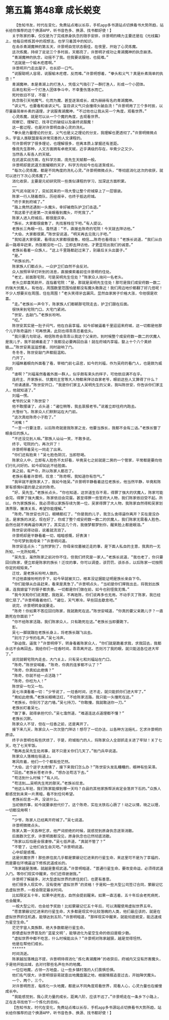 # 第五篇 第48章 成长蜕变
        【告知书友，时代在变化，免费站点难以长存，手机app多书源站点切换看书大势所趋，站长给你推荐的这个换源APP，听书音色多、换源、找书都好使！】
       关于陈家的事，仅仅是为了完成原身执念的随手安排，许景明的精力主要还是在《光线篇》上，他每日修炼其中的观想法，也学习着其中的知识。
       在击杀青湖魔神的第五天，许景明自觉状态极佳，在夜里，开始了心灵炼魔。
       这次炼魔，持续了足足三个多时辰，天都亮了，许景明才成功让青湖魔神的执念崩溃。
       “青湖魔神的执念，动摇不了我。但我要说服他，也挺难。”
       “这就是一个榆木疙瘩啊。”
       许景明开门走出屋子，也长舒一口气。
       “说服聪明人容易，说服榆木疙瘩，反而难。”许景明想着，“拳头和义气？真是朴素简单的执念！”
       青湖魔神，本是青湖上的打渔人，凭借义气吸引了一群打渔人，形成一个小团体。
       后来在和另一个打渔人团体争斗中，不幸重伤落水而亡。
       死时依旧不甘，不服！
       执念吸引天地魔气，化而为魔，甚至逐渐成长，成为赫赫有名的青湖魔神。
       “讲义气，也要看和谁讲义气。盲目讲义气只会撞得头破血流！”许景明用了三个多时辰，以尽量最简单朴素的道理，才说服青湖魔神，“不过他也让我从另一个角度，观看世界。”
       心灵炼魔，就是可以从一个个魔的角度，去观看世界。
       观察它、理解它、找寻它的破绽以及最终说服魔！
       这一套过程，也是对许景明自身心灵的洗礼。
       “拳头是力量理论的分支，义气也是义之理论的分支，我理解也更透彻了。”许景明微微点头，宇宙人类联盟是有非常完善的人文课程的。
       可许景明学了很多理论，也理解很多，但离本质上掌握还有差距。
       像庞先生那种，人文方面拥有卓绝天赋，近乎满级的存在，毕竟少之又少。
       当然各人有各人的天赋。
       在武道实战方面，在科学方面，庞先生天赋都一般。
       许景明却是武道方面耀眼的天才，科学方向如今也在逐渐成长。
       “每次心灵炼魔，都是不同角度的洗礼心灵。”许景明微微点头，“等彻底消化这次的收获，就可以进行下次心灵炼魔了。”
       消化收获，主要是元初研究院一些类似课程的学习，加深这方面积累。
       ……
       天气说冷就冷了，突如其来的一场大雪让整个府城穿上了一层银装。
       陈家一行人随着商队，历经艰辛，也终于抵达府城。
       “终于来到府城了。”
       “路上竟然还遇到一头魔头，幸好被商队护卫们击退。”
       “我这辈子还是第一次亲眼看到魔头，吓死我了。”
       陈家人进入府城后，都很是庆幸。
       “族长，大家都很疲惫了，先找客栈住下吧。”有人提议。
       老族长三角眼一扫，澹然道：“不，直接去陈奇的宅院！今天就去拜访他。”
       “大伯，大家都很累。”陈世安说道，“明天再去见我儿子吧。”
       “我知道大家很累，看得出大家都很疲惫，相信……陈奇也看得出！”老族长说道，“我们从白县一路艰辛赶来，热饭都没吃一口，立即去拜访他，才更显现出我们的诚意。”
       老族长看着一众族人，“这上千里路都赶过来了，别最后关头出篓子。”
       “是。”
       “听族长的。”
       陈家族人们都点头，一众护卫们自然不会反对。
       众人按照早早打听到的消息，直接摸索着前往许景明的住处。
       “老丈，前面那宅院，可是吴明先生住处？”陈家众人询问一名老头。
       老头立即喜笑颜开，连指着宅院：“是，那就是吴明先生住处！那可是我们成安府数一数二的强大伏魔人，有他在，周围数里范围怕是都没有魔头敢靠近！我们周边地价都翻了好几倍呢！不少人想要买在周围，住在周围！”老头笑得牙齿漏风，显然自家房子价格大涨，令他很是欢喜。
       “走。”老族长一声令下，陈家族人们都朝那宅院走去，护卫们跟在后面。
       很快来到宅院门口，大宅门紧闭。
       “世安，去敲门。”老族长吩咐。
       “哎。”
       陈世安其实是一肚子闷气，他在白县享福，如今却被逼着千里迢迢来府城，这一切都是他那个儿子陈奇逼的！可再愤满，此刻也得乖乖忍着低头。
       “我只要几句软话，相信陈奇会乖乖认我这个父亲的，到时候整个成安府数一数二的伏魔人是我儿子，我不就横着走了？我都没必要再回白县！就在府城内享福，娶上十个八个美娇娘……”陈世安美滋滋想着，同时敲响了门。
       冬冬冬，陈世安敲门声都挺温和。
       门开了。
       刘福眯着眼向外面看了看，宰相门前七品官，如今的刘福，作为吴府的看门人，也是颇为威风的
       “谁啊？”刘福虽然看着外面一群人，似乎颇有来头的样子，可他依旧满不在乎。
       连府主、齐家族长、伏魔司主官等大人物都来拜访自家老爷，眼前这些人又算得了什么？
       “烦请通禀。”陈世安开口，“我是你们家主人吴明先生的父亲，我叫陈世安，你告诉你们家主人，他就知道了。”
       刘福一愣。
       老爷的父亲？陈世安？
       他不敢摆谱了，点头道：“诸位稍等，我去禀报老爷。”说着立即往府内跑去。
       大雪纷飞，陈家众人们默默站在大门前。
       “这次真给陈奇小子脸了。”
       “闭嘴！”
       “一言一行要注意，以后陈奇就是我陈家之龙，他要当族长，我都不会有二话。”老族长瞥了眼身后的族人。
       “不还没见到人嘛。”那族人讪讪一笑，不敢多说。
       终于，宅院的门，再次开了！
       许景明带着吴七一同走了出来。
       “你们还有脸来！”吴七脸色阴沉，当即怒喝。
       陈家众人中，立即有人脸色不太好看，毕竟吴七之前就是二房的一个管家，平常都是要向他们行礼问好的。如今却如此不给脸面。
       来之前，有严令，所以陈家人都忍了。
       老族长看着许景明，叹息：“陈奇啊，我知道你有怨气。”
       “我早就不是陈家人了，我如今姓吴。”许景明平静看着这位老族长，他当然平静，毕竟和陈家有感情纠葛的是之前的陈奇。
       “好，吴先生。”老族长点头，“你也知道，这世道生存不易，得罪了强大的伏魔人，陈家可能会完。得罪了强大魔头，陈家依旧会完蛋。甚至得罪一些官府大人物，我们陈家依旧受不起。所以，作为家族族长，我必须得以家族存续为第一位，吴家得罪了大人物，我陈家自然得和吴家划清界限，撇清关系，希望你能理解。”
       “陈奇。”陈世安也开口，眼睛都红了，“你是我的儿子，我怎么舍得逼你离开？实在是没办法，是家族的决定。现在好了，你成了整个成安府数一数二的伏魔人，我们陈家无需看人脸色，自然也就不用再逼你离开了。其实这几个月，我做梦都梦到你，醒来脸上都是眼泪。”
       陈世安说得动容，说着就流泪了。
       许景明却是平静看着一切，暗暗感慨，好表演！
       “你可梦到我母亲？”许景明问道。
       陈世安连点头：“当然梦到了，你母亲坟墓被迁走的事，是下面人私自的主意，我真的一无所知，一无所知啊。”
       “吴先生，虽然陈家之前对你不住，但我们终究是一家人。”老族长说道，“我也老了，你只要回归陈家，便立即是陈家的族长！迁坟的事，你可以调查，该罚罚，该杀杀，以后陈家一切按照你定的规矩来。”
       迁坟，是老族长吩咐人做的。
       不过他直接吩咐的手下，如今早就被灭口，根本没证据能证明是族长亲自下令。
       “你们能够从白县赶来，看来是真急了。”许景明点头，“当初是你们撵我出去，将我划出族谱，连我娘留下的银子都贪墨。一切都是你们做在前，如今也别怪我无情。”
       “我今天和你们说清楚，我姓吴，不再姓陈，你们说再多也无用。不动手灭了陈家，我已经很仁慈了。”许景明看着他们，“诸位，天气寒冷，早些回去歇息吧。”
       说完，许景明转身就要走。
       “陈奇！你如果不答应回归陈家，我就跪死在这。”陈世安喊道，“你真的要父亲跪儿子？一直跪死在你面前？”
       “你不给陈家活路，我们陈家众人，只有跪死在这。”老族长当即要跪下。
       彭。
       吴七一脚就踹在老族长身上，将老族长踹飞出去。
       “别污了少爷的名声。”吴七冷声。
       “胁迫我，逼我？”许景明停下，转身看着陈家众人，“你们就是跪着求我，求我回去，我都永远不会再回去。我给你们一炷香时间，乖乖离开这。否则污了我的眼，就只能送各位进大牢了。”
       说完就朝宅院内走去，大门关上，只有吴七和刘福站在门口。
       “陈奇。”陈世安喊着，“陈奇，你真的连爹都不认了？”
       “陈奇，你真如此绝情？”
       “陈奇，你就不给一点活路？”
       “陈奇，你枉为人！”
       陈世安一句又一句。
       吴七冷漠看着一切：“少爷说了，一炷香时间，还不走，就只能抓你们进大牢了。”
       “竟如此绝情。”老族长眼睛泛红，“不给陈家活路，我只能一头撞死在这。”
       “老族长，你别污了这门墙。”吴七持刀，“你敢撞，我就敢送你一刀。”
       老族长盯着吴七。
       “做了事，就得承担代价。”吴七澹然道，“难道连这点道理都不懂？”
       老族长沉默。
       陈家众人不甘，但在一炷香之前，还是离开了。
       接下来几天，陈家众人一次次登门拜访！想尽了一切办法，以各种方法赔礼，乞求许景明的原谅。
       终于许景明也有些厌烦了，于是，府城衙门的人，将陈家众人全部抓走关进了牢狱！关了七天，吃了七天牢饭。
       “敢再去吴先生处闹事，就不只是关你们几天了。”衙门兵卒说道。
       陈家众人落魄在街道上。
       寒风吹着，他们一个个都有些茫然。
       “大伯，这个逆子太绝情了，接下来我们怎么办？”陈世安头发乱糟糟的，眼神有些呆滞。
       “回去。”老族长苍老许多，“想办法苟活下去。”
       “苟活到什么时候？”有人问。
       “苟活到……吴明先生死的那天。”老族长叹息。
       “他这么年轻，我们陈家能撑到哪一天吗？白县的其他家族帮派肯定会落井下石的。”众族人都感觉到未来一片黑暗，看不到任何希望。
       老族长叹息一声，没说什么。
       当初做的事，如今就要承担代价了。这个陈奇，实在太铁石心肠了！动之以情，晓之以理，一切都没用啊！
       ……
       “少爷，陈家人已经离开府城了。”吴七说道。
       许景明微微点头。
       陈家人第一天各种乞求，他严词拒绝的时候，就感觉到原身执念逐渐消散。
       后面数次乞求，许景明面都没见，原身执念也已然彻底消散。
       “陈家以后怕是会很凄惨。”吴七低声道，“真就不管了？”
       “不管了，让他们自生自灭吧。”许景明说道。
       心中却是感慨。
       这是伏魔世界！那些原住民几乎都是蒙蔽记忆进来的行星生命，来这里可不是为了享福的，而是要在环境逼迫下修炼武道成长的。
       “陈家越是落魄，就越是重视武道。”许景明暗道，“普通行星生命，要改变命运，必须得武道入门。等你们现实中醒来，你们还得谢谢我。”
       许景明了解越多，对大型虚拟世界的原住民们，也更有善意。
       他们很多人现实中，没有使用‘虚拟世界’的资格！于是和一些大型公司签订合同，蒙蔽记忆去虚拟世界，一般会限定最长时间。
       比如限定五十年，如果中途死去，自然会提前醒来。如果一直活着，五十年后会老死病死，也会醒来。
       一般大型公司，也会给予奖励！比如蒙蔽记忆五十年后，可以清醒使用虚拟世界五年。
       “愿意蒙蔽记忆进来的行星生命，大多都是现实中比较落魄的人类，他们最应该的，就是在虚拟世界抓住机遇，能够达到五阶。”许景明暗道，“那样现实中醒来，就能彻底蜕变，能迅速成为星空生命。”
       茫茫宇宙人类族群，绝大多数都是行星生命。
       即便虚拟世界普及的‘蓝星文明’，能够进化为星空生命的依旧是极少数。
       “虚拟世界中都不吃苦，什么时候能出头？”许景明对陈家越狠，越是觉得坦然。
       他是在帮他们成长。
       ******
       时间流逝。
       陈家越加落魄且不提，许景明待得消化‘炼化青湖魔神’的收获后，府城内又没有厉害魔头，于是他开始出城，去对付那些名声在外的地魔。
       一位位地魔，占领一方地盘，让一些乡镇村落的人们畏惧恐惧。
       他们名气很大，许景明很容易就查出地魔盘踞之地，根据情报追查过去，开始降伏魔头。
       一个，两个，三个。
       对许景明而言，每炼化一头地魔，都是从不同角度观看世界，观看人心，心灵力量也在缓慢成长中。
       “我能感觉到，我心灵力量的成长，距离八阶，应该不远了。”许景明走在一条乡下小路上，正在去寻找他下一个炼化的目标。
       【告知书友，时代在变化，免费站点难以长存，手机app多书源站点切换看书大势所趋，站长给你推荐的这个换源APP，听书音色多、换源、找书都好使！】